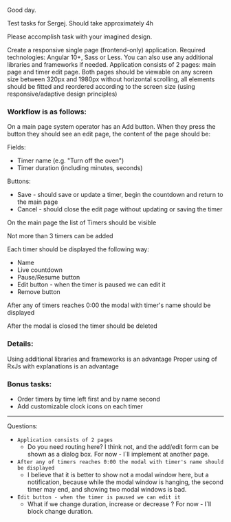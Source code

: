 Good day.

Test tasks for Sergej. Should take approximately 4h

Please accomplish task with your imagined design.

Create a responsive single page (frontend-only) application.
Required technologies: Angular 10+, Sass or Less. You can also use any additional libraries and frameworks if needed.
Application consists of 2 pages: main page and timer edit page.
Both pages should be viewable on any screen size between 320px and 1980px without horizontal scrolling, all elements should be fitted and reordered according to the screen size (using responsive/adaptive design principles)

### Workflow is as follows:
On a main page system operator has an Add button.
When they press the button they should see an edit page, the content of the page should be:

Fields:
* Timer name (e.g. "Turn off the oven")
* Timer duration (including minutes, seconds)

Buttons:
* Save - should save or update a timer, begin the countdown and return to the main page
* Cancel - should close the edit page without updating or saving the timer

On the main page the list of Timers should be visible

Not more than 3 timers can be added

Each timer should be displayed the following way:
* Name
* Live countdown
* Pause/Resume button
* Edit button - when the timer is paused we can edit it
* Remove button

After any of timers reaches 0:00 the modal with timer's name should be displayed

After the modal is closed the timer should be deleted

### Details:
Using additional libraries and frameworks is an advantage
Proper using of RxJs with explanations is an advantage

### Bonus tasks:
* Order timers by time left first and by name second
* Add customizable clock icons on each timer

---

Questions:
* `Application consists of 2 pages`
    * Do you need routing here? I think not, and the add/edit form can be shown as a dialog box. For now - I`ll implement at another page.
* `After any of timers reaches 0:00 the modal with timer's name should be displayed`
    * I believe that it is better to show not a modal window here, but a notification, because while the modal window is hanging, the second timer may end, and showing two modal windows is bad.
* `Edit button - when the timer is paused we can edit it`
    * What if we change duration, increase or decrease ? For now - I`ll block change duration.
